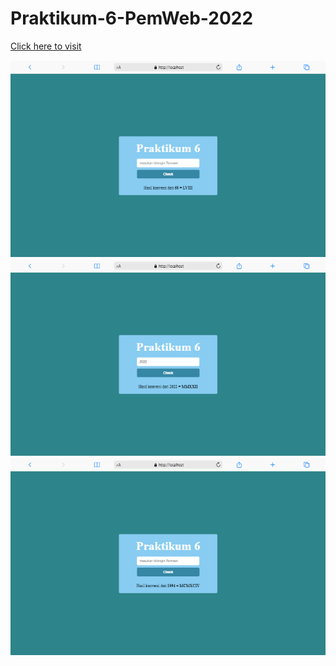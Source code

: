 # Praktikum-6-PemWeb-2022

<a href="https://praktikum-6-pemweb-2022.herokuapp.com">Click here to visit</a>

<img src="./img/ss1.png"/>
<img src="./img/ss2.png"/>
<img src="./img/ss3.png"/>
